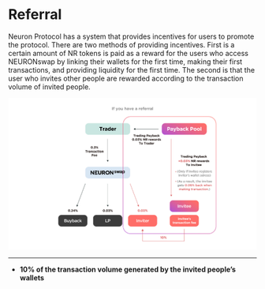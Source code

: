 # Referral

Neuron Protocol has a system that provides incentives for users to promote the protocol. There are two methods of providing incentives. First is a certain amount of NR tokens is paid as a reward for the users who access NEURONswap by linking their wallets for the first time, making their first transactions, and providing liquidity for the first time. The second is that the user who invites other people are rewarded according to the transaction volume of invited people.

![](<../.gitbook/assets/백서그래픽정리 레퍼럴 사용하는 경우.jpg>)

****

* **10% of the transaction volume generated by the invited people’s wallets**
